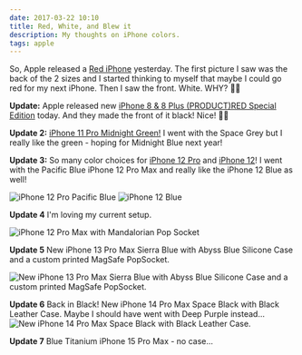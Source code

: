 ```yaml
---
date: 2017-03-22 10:10
title: Red, White, and Blew it
description: My thoughts on iPhone colors.
tags: apple
---
```


So, Apple released a [Red iPhone](http://www.apple.com/shop/buy-iphone/special-edition-iphone-7) yesterday. The first picture I saw was the back of the 2 sizes and I started thinking to myself that maybe I could go red for my next iPhone. Then I saw the front. White. WHY? 
👎🏻

**Update:** Apple released new [iPhone 8 & 8 Plus (PRODUCT)RED Special Edition](https://www.apple.com/newsroom/2018/04/apple-introduces-iphone-8-and-iphone-8-plus-productred-special-edition/) today.  And they made the front of it black! Nice!
👍🏻

**Update 2:** [iPhone 11 Pro Midnight Green!](https://www.apple.com/iphone-11-pro/) I went with the Space Grey but I really like the green - hoping for Midnight Blue next year!

**Update 3:** So many color choices for [iPhone 12 Pro](https://www.apple.com/iphone-12-pro/) and [iPhone 12](https://www.apple.com/iphone-12/)! I went with the Pacific Blue iPhone 12 Pro Max and really like the iPhone 12 Blue as well!

![iPhone 12 Pro Pacific Blue](iphone12_pro_pacific_blue.jpg)
![iPhone 12 Blue](/images/iphone12_blue.jpg)

**Update 4** I'm loving my current setup.

![iPhone 12 Pro Max with Mandalorian Pop Socket](/images/iphone12promax-mandalorian-popsocket.jpg)

**Update 5** New iPhone 13 Pro Max Sierra Blue with Abyss Blue Silicone Case and a custom printed MagSafe PopSocket.

![New iPhone 13 Pro Max Sierra Blue with Abyss Blue Silicone Case and a custom printed MagSafe PopSocket.](/images/iPhone_13_Pro_Max_Sierra_Blue_Silicone_Case_Abyss_Blue_Custom_MagSafe_PopSocket_StarWars.jpg)

**Update 6** Back in Black! New iPhone 14 Pro Max Space Black with Black Leather Case.  Maybe I should have went with Deep Purple instead...
![New iPhone 14 Pro Max Space Black with Black Leather Case.](/images/iPhone_14_Pro_Max.jpeg)

**Update 7** Blue Titanium iPhone 15 Pro Max - no case...